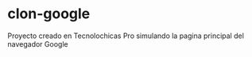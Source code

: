 # clon-google
Proyecto creado en Tecnolochicas Pro simulando la pagina principal del navegador Google
